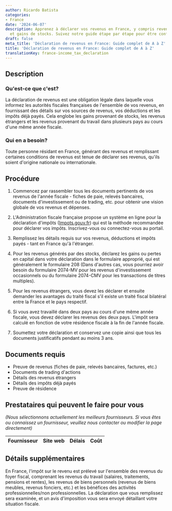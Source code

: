 ```yaml
---
author: Ricardo Batista
categories:
- France
date: '2024-06-07'
description: Apprenez à déclarer vos revenus en France, y compris revenus étrangers
  et gains de stocks. Suivez notre guide étape par étape pour être conforme.
draft: false
meta_title: 'Déclaration de revenus en France: Guide complet de A à Z'
title: 'Déclaration de revenus en France: Guide complet de A à Z'
translationKey: france-income_tax_declaration
---
```




## Description
### Qu'est-ce que c'est?
La déclaration de revenus est une obligation légale dans laquelle vous informez les autorités fiscales françaises de l'ensemble de vos revenus, en fournissant des détails sur vos sources de revenus, vos déductions et les impôts déjà payés. Cela englobe les gains provenant de stocks, les revenus étrangers et les revenus provenant du travail dans plusieurs pays au cours d'une même année fiscale.
### Qui en a besoin?
Toute personne résidant en France, générant des revenus et remplissant certaines conditions de revenus est tenue de déclarer ses revenus, qu'ils soient d'origine nationale ou internationale.

## Procédure
1. Commencez par rassembler tous les documents pertinents de vos revenus de l'année fiscale - fiches de paie, relevés bancaires, documents d'investissement ou de trading, etc. pour obtenir une vision globale de vos revenus et dépenses.
   
2. L'Administration fiscale française propose un système en ligne pour la déclaration d'impôts ([Impots.gouv.fr](https://www.impots.gouv.fr/portail/)) qui est la méthode recommandée pour déclarer vos impôts. Inscrivez-vous ou connectez-vous au portail.

3. Remplissez les détails requis sur vos revenus, déductions et impôts payés - tant en France qu'à l'étranger.
   
4. Pour les revenus générés par des stocks, déclarez les gains ou pertes en capital dans votre déclaration dans le formulaire approprié, qui est généralement le formulaire 208 (Dans d'autres cas, vous pourriez avoir besoin du formulaire 2074-MV pour les revenus d'investissement occasionnels ou du formulaire 2074-CMV pour les transactions de titres multiples).

5. Pour les revenus étrangers, vous devez les déclarer et ensuite demander les avantages du traité fiscal s'il existe un traité fiscal bilatéral entre la France et le pays respectif.

6. Si vous avez travaillé dans deux pays au cours d'une même année fiscale, vous devez déclarer les revenus des deux pays. L'impôt sera calculé en fonction de votre résidence fiscale à la fin de l'année fiscale.

7. Soumettez votre déclaration et conservez une copie ainsi que tous les documents justificatifs pendant au moins 3 ans.

## Documents requis
- Preuve de revenus (fiches de paie, relevés bancaires, factures, etc.)
- Documents de trading d'actions
- Détails des revenus étrangers
- Détails des impôts déjà payés
- Preuve de résidence

## Prestataires qui peuvent le faire pour vous

_(Nous sélectionnons actuellement les meilleurs fournisseurs. Si vous êtes ou connaissez un fournisseur, veuillez nous contacter ou modifier la page directement)_

| Fournisseur     |     Site web    |     Délais       |       Coût       |
| --------------- | --------------- |  :-------------: | :-------------: |

## Détails supplémentaires
En France, l'impôt sur le revenu est prélevé sur l'ensemble des revenus du foyer fiscal, comprenant les revenus du travail (salaires, traitements, pensions et rentes), les revenus de biens personnels (revenus de biens meubles, revenus fonciers, etc.) et les bénéfices des activités professionnelles/non professionnelles. La déclaration que vous remplissez sera examinée, et un avis d'imposition vous sera envoyé détaillant votre situation fiscale.